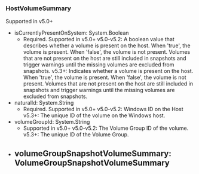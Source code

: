 ### HostVolumeSummary
Supported in v5.0+

- isCurrentlyPresentOnSystem: System.Boolean
  - Required. Supported in v5.0+
  v5.0-v5.2: A boolean value that describes whether a volume is present on the host. When 'true', the volume is present. When 'false', the volume is not present. Volumes that are not present on the host are still included in snapshots and trigger warnings until the missing volumes are excluded from snapshots.
  v5.3+: Indicates whether a volume is present on the host. When 'true', the volume is present. When 'false', the volume is not present. Volumes that are not present on the host are still included in snapshots and trigger warnings until the missing volumes are excluded from snapshots.
- naturalId: System.String
  - Required. Supported in v5.0+
  v5.0-v5.2: Windows ID on the Host
  v5.3+: The unique ID of the volume on the Windows host.
- volumeGroupId: System.String
  - Supported in v5.0+
  v5.0-v5.2: The Volume Group ID of the volume.
  v5.3+: The unique ID of the Volume Group.
- volumeGroupSnapshotVolumeSummary: VolumeGroupSnapshotVolumeSummary
  - 
